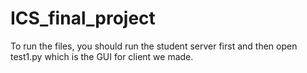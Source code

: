# ICS_final_project
To run the files, you should run the student server first and then open test1.py which is the GUI for client we made.
